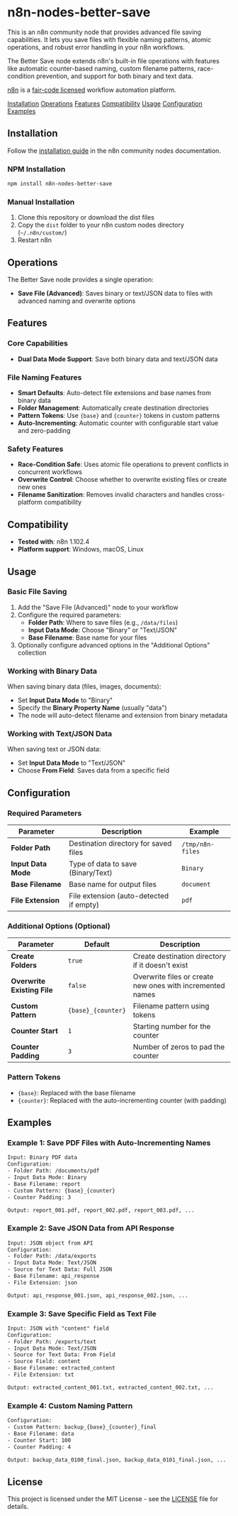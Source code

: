 # n8n-nodes-better-save

This is an n8n community node that provides advanced file saving capabilities. It lets you save files with flexible naming patterns, atomic operations, and robust error handling in your n8n workflows.

The Better Save node extends n8n's built-in file operations with features like automatic counter-based naming, custom filename patterns, race-condition prevention, and support for both binary and text data.

[n8n](https://n8n.io/) is a [fair-code licensed](https://docs.n8n.io/reference/license/) workflow automation platform.

[Installation](#installation)
[Operations](#operations)
[Features](#features)
[Compatibility](#compatibility)
[Usage](#usage)
[Configuration](#configuration)
[Examples](#examples)

## Installation

Follow the [installation guide](https://docs.n8n.io/integrations/community-nodes/installation/) in the n8n community nodes documentation.

### NPM Installation

```bash
npm install n8n-nodes-better-save
```

### Manual Installation

1. Clone this repository or download the dist files
2. Copy the `dist` folder to your n8n custom nodes directory (`~/.n8n/custom/`)
3. Restart n8n

## Operations

The Better Save node provides a single operation:

- **Save File (Advanced)**: Saves binary or text/JSON data to files with advanced naming and overwrite options

## Features

### **Core Capabilities**

- **Dual Data Mode Support**: Save both binary data and text/JSON data

### **File Naming Features**

- **Smart Defaults**: Auto-detect file extensions and base names from binary data
- **Folder Management**: Automatically create destination directories
- **Pattern Tokens**: Use `{base}` and `{counter}` tokens in custom patterns
- **Auto-Incrementing**: Automatic counter with configurable start value and zero-padding

### **Safety Features**

- **Race-Condition Safe**: Uses atomic file operations to prevent conflicts in concurrent workflows
- **Overwrite Control**: Choose whether to overwrite existing files or create new ones
- **Filename Sanitization**: Removes invalid characters and handles cross-platform compatibility

## Compatibility

- **Tested with**: n8n 1.102.4
- **Platform support**: Windows, macOS, Linux

## Usage

### Basic File Saving

1. Add the "Save File (Advanced)" node to your workflow
2. Configure the required parameters:
   - **Folder Path**: Where to save files (e.g., `/data/files`)
   - **Input Data Mode**: Choose "Binary" or "Text/JSON"
   - **Base Filename**: Base name for your files
3. Optionally configure advanced options in the "Additional Options" collection

### Working with Binary Data

When saving binary data (files, images, documents):

- Set **Input Data Mode** to "Binary"
- Specify the **Binary Property Name** (usually "data")
- The node will auto-detect filename and extension from binary metadata

### Working with Text/JSON Data

When saving text or JSON data:

- Set **Input Data Mode** to "Text/JSON"
- Choose **From Field**: Saves data from a specific field

## Configuration

### Required Parameters

| Parameter | Description | Example |
|-----------|-------------|---------|
| **Folder Path** | Destination directory for saved files | `/tmp/n8n-files` |
| **Input Data Mode** | Type of data to save (Binary/Text) | `Binary` |
| **Base Filename** | Base name for output files | `document` |
| **File Extension** | File extension (auto-detected if empty) | `pdf` |

### Additional Options (Optional)

| Parameter | Default | Description |
|-----------|---------|-------------|
| **Create Folders** | `true` | Create destination directory if it doesn't exist |
| **Overwrite Existing File** | `false` | Overwrite files or create new ones with incremented names |
| **Custom Pattern** | `{base}_{counter}` | Filename pattern using tokens |
| **Counter Start** | `1` | Starting number for the counter |
| **Counter Padding** | `3` | Number of zeros to pad the counter |

### Pattern Tokens

- `{base}`: Replaced with the base filename
- `{counter}`: Replaced with the auto-incrementing counter (with padding)

## Examples

### Example 1: Save PDF Files with Auto-Incrementing Names

```txt
Input: Binary PDF data
Configuration:
- Folder Path: /documents/pdf
- Input Data Mode: Binary
- Base Filename: report
- Custom Pattern: {base}_{counter}
- Counter Padding: 3

Output: report_001.pdf, report_002.pdf, report_003.pdf, ...
```

### Example 2: Save JSON Data from API Response

```txt
Input: JSON object from API
Configuration:
- Folder Path: /data/exports
- Input Data Mode: Text/JSON
- Source for Text Data: Full JSON
- Base Filename: api_response
- File Extension: json

Output: api_response_001.json, api_response_002.json, ...
```

### Example 3: Save Specific Field as Text File

```txt
Input: JSON with "content" field
Configuration:
- Folder Path: /exports/text
- Input Data Mode: Text/JSON
- Source for Text Data: From Field
- Source Field: content
- Base Filename: extracted_content
- File Extension: txt

Output: extracted_content_001.txt, extracted_content_002.txt, ...
```

### Example 4: Custom Naming Pattern

```txt
Configuration:
- Custom Pattern: backup_{base}_{counter}_final
- Base Filename: data
- Counter Start: 100
- Counter Padding: 4

Output: backup_data_0100_final.json, backup_data_0101_final.json, ...
```

## License

This project is licensed under the MIT License - see the [LICENSE](LICENSE.md) file for details.
